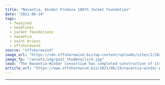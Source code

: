 ```yaml
---
title: "Navantia, Windar Produce 100th Jacket Foundation"
date: "2021-06-24"
tags: 
  - featured
  - headlines
  - jacket foundations
  - navantia
  - saint brieuc
  - offshorewind
source: "offshorewind"
image_url: "https://cdn.offshorewind.biz/wp-content/uploads/sites/2/2021/06/24133503/Jacket-100_Navantia.jpg"
image_fp: "/assets/img/post_thumbnails/4.jpg"
lead: "The Navantia-Windar consortium has completed construction of its 100th jacket foundation at Navantia&#8217;s yard"
article_url: "https://www.offshorewind.biz/2021/06/24/navantia-windar-produce-100th-jacket-foundation/"
---
```


---
